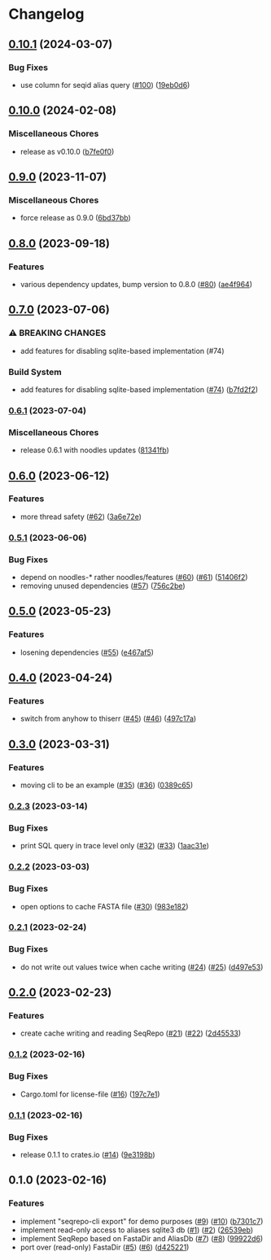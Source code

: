 # Changelog

## [0.10.1](https://github.com/varfish-org/seqrepo-rs/compare/v0.10.0...v0.10.1) (2024-03-07)


### Bug Fixes

* use  column for seqid alias query ([#100](https://github.com/varfish-org/seqrepo-rs/issues/100)) ([19eb0d6](https://github.com/varfish-org/seqrepo-rs/commit/19eb0d66ee745b3386c7b4aee978b80107d20ece))

## [0.10.0](https://github.com/varfish-org/seqrepo-rs/compare/v0.9.0...v0.10.0) (2024-02-08)


### Miscellaneous Chores

* release as v0.10.0 ([b7fe0f0](https://github.com/varfish-org/seqrepo-rs/commit/b7fe0f0501ca3a2e6b4489dde0130cd896f16849))

## [0.9.0](https://www.github.com/varfish-org/seqrepo-rs/compare/v0.8.0...v0.9.0) (2023-11-07)


### Miscellaneous Chores

* force release as 0.9.0 ([6bd37bb](https://www.github.com/varfish-org/seqrepo-rs/commit/6bd37bb4d5e7c03e888f7513591af88288df5b80))

## [0.8.0](https://www.github.com/varfish-org/seqrepo-rs/compare/v0.7.0...v0.8.0) (2023-09-18)


### Features

* various dependency updates, bump version to 0.8.0 ([#80](https://www.github.com/varfish-org/seqrepo-rs/issues/80)) ([ae4f964](https://www.github.com/varfish-org/seqrepo-rs/commit/ae4f9642cd03fcd84c865fa12178bc05096db810))

## [0.7.0](https://www.github.com/varfish-org/seqrepo-rs/compare/v0.6.1...v0.7.0) (2023-07-06)


### ⚠ BREAKING CHANGES

* add features for disabling sqlite-based implementation (#74)

### Build System

* add features for disabling sqlite-based implementation ([#74](https://www.github.com/varfish-org/seqrepo-rs/issues/74)) ([b7fd2f2](https://www.github.com/varfish-org/seqrepo-rs/commit/b7fd2f29b7812836e0934d0bc9734268699843c3))

### [0.6.1](https://www.github.com/varfish-org/seqrepo-rs/compare/v0.6.0...v0.6.1) (2023-07-04)


### Miscellaneous Chores

* release 0.6.1 with noodles updates ([81341fb](https://www.github.com/varfish-org/seqrepo-rs/commit/81341fb45f2a3c97c70c1df553e3b57e67beb0a1))

## [0.6.0](https://www.github.com/varfish-org/seqrepo-rs/compare/v0.5.1...v0.6.0) (2023-06-12)


### Features

* more thread safety ([#62](https://www.github.com/varfish-org/seqrepo-rs/issues/62)) ([3a6e72e](https://www.github.com/varfish-org/seqrepo-rs/commit/3a6e72ea725cc42ceb6215a7dc615db742d1ce58))

### [0.5.1](https://www.github.com/varfish-org/seqrepo-rs/compare/v0.5.0...v0.5.1) (2023-06-06)


### Bug Fixes

* depend on noodles-* rather noodles/features ([#60](https://www.github.com/varfish-org/seqrepo-rs/issues/60)) ([#61](https://www.github.com/varfish-org/seqrepo-rs/issues/61)) ([51406f2](https://www.github.com/varfish-org/seqrepo-rs/commit/51406f2bfe1e6655a7e9eb390fea1feb9f27fb79))
* removing unused dependencies ([#57](https://www.github.com/varfish-org/seqrepo-rs/issues/57)) ([756c2be](https://www.github.com/varfish-org/seqrepo-rs/commit/756c2bec2430fd72f302740bd2308e451ef62f38))

## [0.5.0](https://www.github.com/varfish-org/seqrepo-rs/compare/v0.4.0...v0.5.0) (2023-05-23)


### Features

* losening dependencies ([#55](https://www.github.com/varfish-org/seqrepo-rs/issues/55)) ([e467af5](https://www.github.com/varfish-org/seqrepo-rs/commit/e467af5bb46f89004bdde791618bfaf017fa4eee))

## [0.4.0](https://www.github.com/varfish-org/seqrepo-rs/compare/v0.3.0...v0.4.0) (2023-04-24)


### Features

* switch from anyhow to thiserr ([#45](https://www.github.com/varfish-org/seqrepo-rs/issues/45)) ([#46](https://www.github.com/varfish-org/seqrepo-rs/issues/46)) ([497c17a](https://www.github.com/varfish-org/seqrepo-rs/commit/497c17ae308fc2c2e18b67e4adf7277dfd4e13f1))

## [0.3.0](https://www.github.com/varfish-org/seqrepo-rs/compare/v0.2.3...v0.3.0) (2023-03-31)


### Features

* moving cli to be an example ([#35](https://www.github.com/varfish-org/seqrepo-rs/issues/35)) ([#36](https://www.github.com/varfish-org/seqrepo-rs/issues/36)) ([0389c65](https://www.github.com/varfish-org/seqrepo-rs/commit/0389c65bdeede3eb9b4ba459a227b9f075408644))

### [0.2.3](https://www.github.com/varfish-org/seqrepo-rs/compare/v0.2.2...v0.2.3) (2023-03-14)


### Bug Fixes

* print SQL query in trace level only ([#32](https://www.github.com/varfish-org/seqrepo-rs/issues/32)) ([#33](https://www.github.com/varfish-org/seqrepo-rs/issues/33)) ([1aac31e](https://www.github.com/varfish-org/seqrepo-rs/commit/1aac31e30d86cf6d5d77ce75b2cfbaba28410044))

### [0.2.2](https://www.github.com/varfish-org/seqrepo-rs/compare/v0.2.1...v0.2.2) (2023-03-03)


### Bug Fixes

* open options to cache FASTA file ([#30](https://www.github.com/varfish-org/seqrepo-rs/issues/30)) ([983e182](https://www.github.com/varfish-org/seqrepo-rs/commit/983e182ec720e09b2e3abca13fe75dfe3b83aa79))

### [0.2.1](https://www.github.com/varfish-org/seqrepo-rs/compare/v0.2.0...v0.2.1) (2023-02-24)


### Bug Fixes

* do not write out values twice when cache writing ([#24](https://www.github.com/varfish-org/seqrepo-rs/issues/24)) ([#25](https://www.github.com/varfish-org/seqrepo-rs/issues/25)) ([d497e53](https://www.github.com/varfish-org/seqrepo-rs/commit/d497e53c19a3a1165fb11f53d0c4b6cd11da62b1))

## [0.2.0](https://www.github.com/varfish-org/seqrepo-rs/compare/v0.1.2...v0.2.0) (2023-02-23)


### Features

* create cache writing and reading SeqRepo ([#21](https://www.github.com/varfish-org/seqrepo-rs/issues/21)) ([#22](https://www.github.com/varfish-org/seqrepo-rs/issues/22)) ([2d45533](https://www.github.com/varfish-org/seqrepo-rs/commit/2d45533831183867b16ccbd934c7c953f418270a))

### [0.1.2](https://www.github.com/varfish-org/seqrepo-rs/compare/v0.1.1...v0.1.2) (2023-02-16)


### Bug Fixes

* Cargo.toml for license-file ([#16](https://www.github.com/varfish-org/seqrepo-rs/issues/16)) ([197c7e1](https://www.github.com/varfish-org/seqrepo-rs/commit/197c7e1c48fd14d98fb73c9f796ff575b485441d))

### [0.1.1](https://www.github.com/varfish-org/seqrepo-rs/compare/v0.1.0...v0.1.1) (2023-02-16)


### Bug Fixes

* release 0.1.1 to crates.io ([#14](https://www.github.com/varfish-org/seqrepo-rs/issues/14)) ([9e3198b](https://www.github.com/varfish-org/seqrepo-rs/commit/9e3198b55f47820d37b34d5560e1b5f6107badf9))

## 0.1.0 (2023-02-16)


### Features

* implement "seqrepo-cli export" for demo purposes ([#9](https://www.github.com/varfish-org/seqrepo-rs/issues/9)) ([#10](https://www.github.com/varfish-org/seqrepo-rs/issues/10)) ([b7301c7](https://www.github.com/varfish-org/seqrepo-rs/commit/b7301c7bbb9ec1bd9b8a6b6d02b07a7e5b71820a))
* implement read-only access to aliases sqlite3 db ([#1](https://www.github.com/varfish-org/seqrepo-rs/issues/1)) ([#2](https://www.github.com/varfish-org/seqrepo-rs/issues/2)) ([26539eb](https://www.github.com/varfish-org/seqrepo-rs/commit/26539ebfcd92f3465fc5e56e9011941c947c0514))
* implement SeqRepo based on FastaDir and AliasDb ([#7](https://www.github.com/varfish-org/seqrepo-rs/issues/7)) ([#8](https://www.github.com/varfish-org/seqrepo-rs/issues/8)) ([99922d6](https://www.github.com/varfish-org/seqrepo-rs/commit/99922d6cd8c1dca711f7268de598e78417990829))
* port over (read-only) FastaDir ([#5](https://www.github.com/varfish-org/seqrepo-rs/issues/5)) ([#6](https://www.github.com/varfish-org/seqrepo-rs/issues/6)) ([d425221](https://www.github.com/varfish-org/seqrepo-rs/commit/d42522183f2395c219ab75f24673a1b14436ff47))
